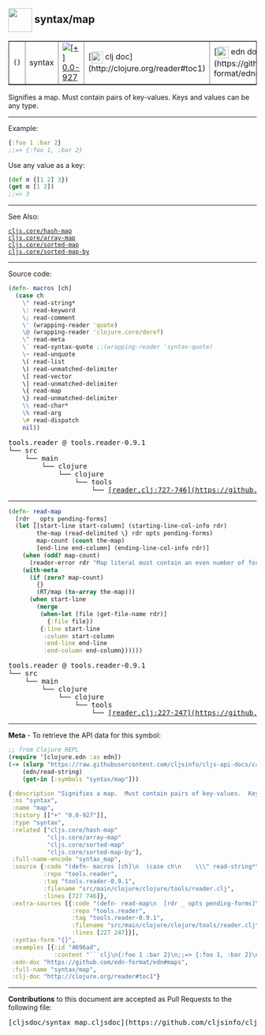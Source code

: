## <img width="48px" valign="middle" src="http://i.imgur.com/Hi20huC.png"> syntax/map

 <table border="1">
<tr>
<td><samp>{}</samp></td>
<td>syntax</td>
<td><a href="https://github.com/cljsinfo/cljs-api-docs/tree/0.0-927"><img valign="middle" alt="[+] 0.0-927" src="https://img.shields.io/badge/+-0.0--927-lightgrey.svg"></a> </td>
<td>
[<img height="24px" valign="middle" src="http://i.imgur.com/1GjPKvB.png"> clj doc](http://clojure.org/reader#toc1)
</td>
<td>
[<img height="24px" valign="middle" src="http://i.imgur.com/I8uNXHv.png"> edn doc](https://github.com/edn-format/edn#maps)
</td>
</tr>
</table>


Signifies a map.  Must contain pairs of key-values.  Keys and values can be any type.

---

Example:

```clj
{:foo 1 :bar 2}
;;=> {:foo 1, :bar 2}
```

Use any value as a key:

```clj
(def m {[1 2] 3})
(get m [1 2])
;;=> 3
```

---

See Also:

[`cljs.core/hash-map`](cljs.core_hash-map.md)<br>
[`cljs.core/array-map`](cljs.core_array-map.md)<br>
[`cljs.core/sorted-map`](cljs.core_sorted-map.md)<br>
[`cljs.core/sorted-map-by`](cljs.core_sorted-map-by.md)<br>

---


Source code:

```clj
(defn- macros [ch]
  (case ch
    \" read-string*
    \: read-keyword
    \; read-comment
    \' (wrapping-reader 'quote)
    \@ (wrapping-reader 'clojure.core/deref)
    \^ read-meta
    \` read-syntax-quote ;;(wrapping-reader 'syntax-quote)
    \~ read-unquote
    \( read-list
    \) read-unmatched-delimiter
    \[ read-vector
    \] read-unmatched-delimiter
    \{ read-map
    \} read-unmatched-delimiter
    \\ read-char*
    \% read-arg
    \# read-dispatch
    nil))
```

 <pre>
tools.reader @ tools.reader-0.9.1
└── src
    └── main
        └── clojure
            └── clojure
                └── tools
                    └── <ins>[reader.clj:727-746](https://github.com/clojure/tools.reader/blob/tools.reader-0.9.1/src/main/clojure/clojure/tools/reader.clj#L727-L746)</ins>
</pre>


---

```clj
(defn- read-map
  [rdr _ opts pending-forms]
  (let [[start-line start-column] (starting-line-col-info rdr)
        the-map (read-delimited \} rdr opts pending-forms)
        map-count (count the-map)
        [end-line end-column] (ending-line-col-info rdr)]
    (when (odd? map-count)
      (reader-error rdr "Map literal must contain an even number of forms"))
    (with-meta
      (if (zero? map-count)
        {}
        (RT/map (to-array the-map)))
      (when start-line
        (merge
         (when-let [file (get-file-name rdr)]
           {:file file})
         {:line start-line
          :column start-column
          :end-line end-line
          :end-column end-column})))))
```

 <pre>
tools.reader @ tools.reader-0.9.1
└── src
    └── main
        └── clojure
            └── clojure
                └── tools
                    └── <ins>[reader.clj:227-247](https://github.com/clojure/tools.reader/blob/tools.reader-0.9.1/src/main/clojure/clojure/tools/reader.clj#L227-L247)</ins>
</pre>

---

__Meta__ - To retrieve the API data for this symbol:

```clj
;; from Clojure REPL
(require '[clojure.edn :as edn])
(-> (slurp "https://raw.githubusercontent.com/cljsinfo/cljs-api-docs/catalog/cljs-api.edn")
    (edn/read-string)
    (get-in [:symbols "syntax/map"]))
```

```clj
{:description "Signifies a map.  Must contain pairs of key-values.  Keys and values can be any type.",
 :ns "syntax",
 :name "map",
 :history [["+" "0.0-927"]],
 :type "syntax",
 :related ["cljs.core/hash-map"
           "cljs.core/array-map"
           "cljs.core/sorted-map"
           "cljs.core/sorted-map-by"],
 :full-name-encode "syntax_map",
 :source {:code "(defn- macros [ch]\n  (case ch\n    \\\" read-string*\n    \\: read-keyword\n    \\; read-comment\n    \\' (wrapping-reader 'quote)\n    \\@ (wrapping-reader 'clojure.core/deref)\n    \\^ read-meta\n    \\` read-syntax-quote ;;(wrapping-reader 'syntax-quote)\n    \\~ read-unquote\n    \\( read-list\n    \\) read-unmatched-delimiter\n    \\[ read-vector\n    \\] read-unmatched-delimiter\n    \\{ read-map\n    \\} read-unmatched-delimiter\n    \\\\ read-char*\n    \\% read-arg\n    \\# read-dispatch\n    nil))",
          :repo "tools.reader",
          :tag "tools.reader-0.9.1",
          :filename "src/main/clojure/clojure/tools/reader.clj",
          :lines [727 746]},
 :extra-sources [{:code "(defn- read-map\n  [rdr _ opts pending-forms]\n  (let [[start-line start-column] (starting-line-col-info rdr)\n        the-map (read-delimited \\} rdr opts pending-forms)\n        map-count (count the-map)\n        [end-line end-column] (ending-line-col-info rdr)]\n    (when (odd? map-count)\n      (reader-error rdr \"Map literal must contain an even number of forms\"))\n    (with-meta\n      (if (zero? map-count)\n        {}\n        (RT/map (to-array the-map)))\n      (when start-line\n        (merge\n         (when-let [file (get-file-name rdr)]\n           {:file file})\n         {:line start-line\n          :column start-column\n          :end-line end-line\n          :end-column end-column})))))",
                  :repo "tools.reader",
                  :tag "tools.reader-0.9.1",
                  :filename "src/main/clojure/clojure/tools/reader.clj",
                  :lines [227 247]}],
 :syntax-form "{}",
 :examples [{:id "4696ad",
             :content "```clj\n{:foo 1 :bar 2}\n;;=> {:foo 1, :bar 2}\n```\n\nUse any value as a key:\n\n```clj\n(def m {[1 2] 3})\n(get m [1 2])\n;;=> 3\n```"}],
 :edn-doc "https://github.com/edn-format/edn#maps",
 :full-name "syntax/map",
 :clj-doc "http://clojure.org/reader#toc1"}

```

---

__Contributions__ to this document are accepted as Pull Requests to the following file:

 <pre>
[cljsdoc/syntax_map.cljsdoc](https://github.com/cljsinfo/cljs-api-docs/blob/master/cljsdoc/syntax_map.cljsdoc)
</pre>

